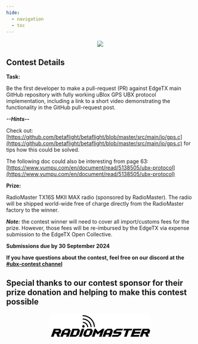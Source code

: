 ```yaml
---
hide:
  - navigation
  - toc
---
```


<p></p> 
<p align="center">
<a><img src="/assets/UBXContestPoster.jpg?raw=true" align="center" width="497"></a>
</P>


## **Contest Details**

**Task:**

Be the first developer to make a pull-request (PR) against EdgeTX main GitHub repository with fully working uBlox GPS UBX protocol implementation, including a link to a short video demonstrating the functionality in the GitHub pull-request post.


***--Hints--***

Check out: [https://github.com/betaflight/betaflight/blob/master/src/main/io/gps.c](https://github.com/betaflight/betaflight/blob/master/src/main/io/gps.c) for tips how this could be solved. 

The following doc could also be interesting from page 63: [https://www.yumpu.com/en/document/read/5138505/ubx-protocol](https://www.yumpu.com/en/document/read/5138505/ubx-protocol)


**Prize:**

RadioMaster TX16S MKII MAX radio (sponsored by RadioMaster). The radio will be shipped world-wide free of charge directly from the RadioMaster factory to the winner.

***Note:*** the contest winner will need to cover all import/customs fees for the prize. However, those fees will be re-imbursed by the EdgeTX via expense submission to the EdgeTX Open Collective.


**Submissions due by 30 September 2024**


**If you have questions about the contest, feel free on our discord at the [#ubx-contest channel](https://discord.com/channels/839849772864503828/1210916167976361984)**



## **Special thanks to our contest sponsor for their prize donation and helping to make this contest possible**

<p></p> 
<p align="center">
<a href="https://www.radiomasterrc.com/" target="_blank"><img src="/assets/RadioMasterLogo.png?raw=true" align="center" width="270"></a>
</P>


 









